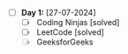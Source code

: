 - [ ] **Day 1:** [27-07-2024]
  - <input type="checkbox" enabled> Coding Ninjas [solved]
  - <input type="checkbox" enabled> LeetCode [solved]
  - <input type="checkbox" disabled> GeeksforGeeks
